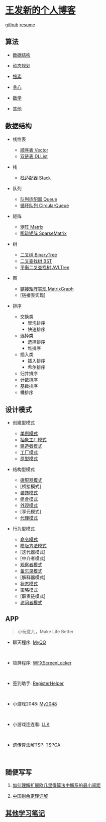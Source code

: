 # [王发新的个人博客](https://faxinwang.github.io/)

[github](https://github.com/faxinwang)
[resume](files/MyResume.html)

## 算法

* [数据结构](links/algorithms/dataStructure.html)

* [动态规划](links/algorithms/dp.html)

* [搜索](links/algorithms/search.html)

* [贪心](links/algorithms/greedy.html)

* [数学](links/algorithms/math.html)

* [其他](links/algorithms/others.html)

## 数据结构

* 线性表
  * [顺序表 Vector](https://github.com/faxinwang/DataStructure/blob/master/cpp/Vector)
  * [双链表 DLList](https://github.com/faxinwang/DataStructure/blob/master/cpp/List)

* 栈
  * [栈适配器 Stack](https://github.com/faxinwang/DataStructure/blob/master/cpp/Stack)

* 队列
  * [队列适配器 Queue](https://github.com/faxinwang/DataStructure/blob/master/cpp/Queue)
  * [循环队列 CircularQueue](https://github.com/faxinwang/DataStructure/blob/master/cpp/Queue)

* 矩阵
  * [矩阵 Matrix](https://github.com/faxinwang/DataStructure/blob/master/cpp/Matrixs)
  * [稀疏矩阵 SparseMatrix](https://github.com/faxinwang/DataStructure/blob/master/cpp/Matrixs)

* 树
  * [二叉树 BinaryTree](https://github.com/faxinwang/DataStructure/blob/master/cpp/Tree/BinaryTree)
  * [二叉查找树 BST](https://github.com/faxinwang/DataStructure/blob/master/cpp/Tree/BST)
  * [平衡二叉查找树 AVLTree](https://github.com/faxinwang/DataStructure/tree/master/cpp/Tree/AVLTree)

* 图
  * [链接矩阵实现 MatrixGraph](https://github.com/faxinwang/DataStructure/blob/master/cpp/Graph)
  * [链接表实现]

* 排序
  * 交换类
    * 冒泡排序
    * 快速排序
  * 选择类
    * 选择排序
    * 堆排序
  * 插入类
    * 插入排序
    * 希尔排序
  * 归并排序
  * 计数排序
  * 基数排序
  * 桶排序

## 设计模式

* 创建型模式
  * [单例模式](https://github.com/faxinwang/JavaNote/tree/master/DesignPattern/Singleton)
  * [抽象工厂模式](https://github.com/faxinwang/JavaNote/tree/master/DesignPattern/abstractFactory)
  * [建造者模式](https://github.com/faxinwang/JavaNote/tree/master/DesignPattern/builder)
  * [工厂模式](https://github.com/faxinwang/JavaNote/tree/master/DesignPattern/simpleFactory)
  * [原型模式](https://github.com/faxinwang/JavaNote/tree/master/DesignPattern/prototype)

* 结构型模式
  * [适配器模式](https://github.com/faxinwang/JavaNote/tree/master/DesignPattern/adapter)
  * [桥接模式]
  * [装饰模式](https://github.com/faxinwang/JavaNote/tree/master/DesignPattern/decorator)
  * [组合模式](https://github.com/faxinwang/JavaNote/tree/master/DesignPattern/composite)
  * [外观模式](https://github.com/faxinwang/JavaNote/tree/master/DesignPattern/facade)
  * [享元模式]
  * [代理模式](https://github.com/faxinwang/JavaNote/tree/master/DesignPattern/proxy)

* 行为型模式
  * [命令模式](https://github.com/faxinwang/JavaNote/tree/master/DesignPattern/command)
  * [模版方法模式](https://github.com/faxinwang/JavaNote/tree/master/DesignPattern/templateMethod)
  * [迭代器模式]
  * [中介者模式]
  * [观察者模式](https://github.com/faxinwang/JavaNote/tree/master/DesignPattern/observer)
  * [备忘录模式](https://github.com/faxinwang/JavaNote/tree/master/DesignPattern/memento)
  * [解释器模式]
  * [状态模式](https://github.com/faxinwang/JavaNote/tree/master/DesignPattern/state)
  * [策略模式](https://github.com/faxinwang/JavaNote/tree/master/DesignPattern/strategy)
  * [职责链模式]
  * [访问者模式](https://github.com/faxinwang/JavaNote/tree/master/DesignPattern/visitor)

## APP

>小玩意儿，Make Life Better

* 聊天程序: [MyQQ](https://github.com/faxinwang/MyQQ)
<br>

* 锁屏程序: [WFXScreenLocker](https://github.com/faxinwang/WFXScreenLocker)
<br>

* 签到助手: [RegisterHelper](https://github.com/faxinwang/RegisterHelper)
<br>

* 小游戏2048: [My2048](https://github.com/faxinwang/My2048)
<br>

* 小游戏连连看: [LLK](https://github.com/faxinwang/LLK)
<br>

* 遗传算法解TSP: [TSPGA](https://github.com/faxinwang/TSPGA)
<br>

## 随便写写

1. [如何理解扩展欧几里得算法中解系的最小间距](articles/algorithm/ext_gcd.html)

2. [中国剩余定理详解](articles/algorithm/china_remain.html)

## [其他学习笔记](note/index.html)